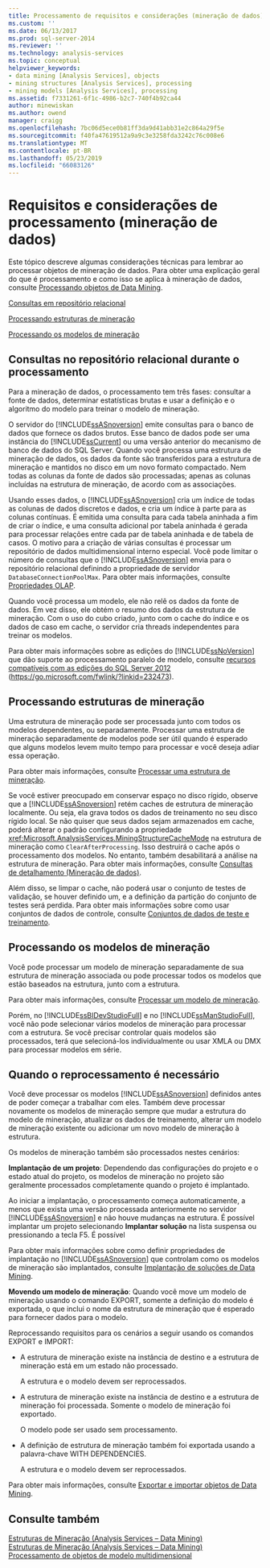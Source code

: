 ```yaml
---
title: Processamento de requisitos e considerações (mineração de dados) | Microsoft Docs
ms.custom: ''
ms.date: 06/13/2017
ms.prod: sql-server-2014
ms.reviewer: ''
ms.technology: analysis-services
ms.topic: conceptual
helpviewer_keywords:
- data mining [Analysis Services], objects
- mining structures [Analysis Services], processing
- mining models [Analysis Services], processing
ms.assetid: f7331261-6f1c-4986-b2c7-740f4b92ca44
author: minewiskan
ms.author: owend
manager: craigg
ms.openlocfilehash: 7bc06d5ece0b81ff3da9d41abb31e2c864a29f5e
ms.sourcegitcommit: f40fa47619512a9a9c3e3258fda3242c76c008e6
ms.translationtype: MT
ms.contentlocale: pt-BR
ms.lasthandoff: 05/23/2019
ms.locfileid: "66083126"
---
```

# <a name="processing-requirements-and-considerations-data-mining"></a>Requisitos e considerações de processamento (mineração de dados)
  Este tópico descreve algumas considerações técnicas para lembrar ao processar objetos de mineração de dados. Para obter uma explicação geral do que é processamento e como isso se aplica à mineração de dados, consulte [Processando objetos de Data Mining](processing-data-mining-objects.md).  
  
 [Consultas em repositório relacional](#bkmk_QueryReqs)  
  
 [Processando estruturas de mineração](#bkmk_ProcessStructures)  
  
 [Processando os modelos de mineração](#bkmk_ProcessModels)  
  
##  <a name="bkmk_QueryReqs"></a> Consultas no repositório relacional durante o processamento  
 Para a mineração de dados, o processamento tem três fases: consultar a fonte de dados, determinar estatísticas brutas e usar a definição e o algoritmo do modelo para treinar o modelo de mineração.  
  
 O servidor do [!INCLUDE[ssASnoversion](../../includes/ssasnoversion-md.md)] emite consultas para o banco de dados que fornece os dados brutos. Esse banco de dados pode ser uma instância do [!INCLUDE[ssCurrent](../../includes/sscurrent-md.md)] ou uma versão anterior do mecanismo de banco de dados do SQL Server. Quando você processa uma estrutura de mineração de dados, os dados da fonte são transferidos para a estrutura de mineração e mantidos no disco em um novo formato compactado. Nem todas as colunas da fonte de dados são processadas; apenas as colunas incluídas na estrutura de mineração, de acordo com as associações.  
  
 Usando esses dados, o [!INCLUDE[ssASnoversion](../../includes/ssasnoversion-md.md)] cria um índice de todas as colunas de dados discretos e dados, e cria um índice à parte para as colunas contínuas. É emitida uma consulta para cada tabela aninhada a fim de criar o índice, e uma consulta adicional por tabela aninhada é gerada para processar relações entre cada par de tabela aninhada e de tabela de casos. O motivo para a criação de várias consultas é processar um repositório de dados multidimensional interno especial. Você pode limitar o número de consultas que o [!INCLUDE[ssASnoversion](../../includes/ssasnoversion-md.md)] envia para o repositório relacional definindo a propriedade de servidor `DatabaseConnectionPoolMax`. Para obter mais informações, consulte [Propriedades OLAP](../server-properties/olap-properties.md).  
  
 Quando você processa um modelo, ele não relê os dados da fonte de dados. Em vez disso, ele obtém o resumo dos dados da estrutura de mineração. Com o uso do cubo criado, junto com o cache do índice e os dados de caso em cache, o servidor cria threads independentes para treinar os modelos.  
  
 Para obter mais informações sobre as edições do [!INCLUDE[ssNoVersion](../../includes/ssnoversion-md.md)] que dão suporte ao processamento paralelo de modelo, consulte [recursos compatíveis com as edições do SQL Server 2012](https://go.microsoft.com/fwlink/?linkid=232473) (https://go.microsoft.com/fwlink/?linkid=232473).  
  
##  <a name="bkmk_ProcessStructures"></a> Processando estruturas de mineração  
 Uma estrutura de mineração pode ser processada junto com todos os modelos dependentes, ou separadamente. Processar uma estrutura de mineração separadamente de modelos pode ser útil quando é esperado que alguns modelos levem muito tempo para processar e você deseja adiar essa operação.  
  
 Para obter mais informações, consulte [Processar uma estrutura de mineração](process-a-mining-structure.md).  
  
 Se você estiver preocupado em conservar espaço no disco rígido, observe que a [!INCLUDE[ssASnoversion](../../includes/ssasnoversion-md.md)] retém caches de estrutura de mineração localmente. Ou seja, ela grava todos os dados de treinamento no seu disco rígido local. Se não quiser que seus dados sejam armazenados em cache, poderá alterar o padrão configurando a propriedade <xref:Microsoft.AnalysisServices.MiningStructureCacheMode> na estrutura de mineração como `ClearAfterProcessing`. Isso destruirá o cache após o processamento dos modelos. No entanto, também desabilitará a análise na estrutura de mineração. Para obter mais informações, consulte [Consultas de detalhamento &#40;Mineração de dados&#41;](drillthrough-queries-data-mining.md).  
  
 Além disso, se limpar o cache, não poderá usar o conjunto de testes de validação, se houver definido um, e a definição da partição do conjunto de testes será perdida. Para obter mais informações sobre como usar conjuntos de dados de controle, consulte [Conjuntos de dados de teste e treinamento](training-and-testing-data-sets.md).  
  
##  <a name="bkmk_ProcessModels"></a> Processando os modelos de mineração  
 Você pode processar um modelo de mineração separadamente de sua estrutura de mineração associada ou pode processar todos os modelos que estão baseados na estrutura, junto com a estrutura.  
  
 Para obter mais informações, consulte [Processar um modelo de mineração](process-a-mining-model.md).  
  
 Porém, no [!INCLUDE[ssBIDevStudioFull](../../includes/ssbidevstudiofull-md.md)] e no [!INCLUDE[ssManStudioFull](../../includes/ssmanstudiofull-md.md)], você não pode selecionar vários modelos de mineração para processar com a estrutura. Se você precisar controlar quais modelos são processados, terá que selecioná-los individualmente ou usar XMLA ou DMX para processar modelos em série.  
  
## <a name="when-reprocessing-is-required"></a>Quando o reprocessamento é necessário  
 Você deve processar os modelos [!INCLUDE[ssASnoversion](../../includes/ssasnoversion-md.md)] definidos antes de poder começar a trabalhar com eles. Também deve processar novamente os modelos de mineração sempre que mudar a estrutura do modelo de mineração, atualizar os dados de treinamento, alterar um modelo de mineração existente ou adicionar um novo modelo de mineração à estrutura.  
  
 Os modelos de mineração também são processados nestes cenários:  
  
 **Implantação de um projeto**: Dependendo das configurações do projeto e o estado atual do projeto, os modelos de mineração no projeto são geralmente processados completamente quando o projeto é implantado.  
  
 Ao iniciar a implantação, o processamento começa automaticamente, a menos que exista uma versão processada anteriormente no servidor [!INCLUDE[ssASnoversion](../../includes/ssasnoversion-md.md)] e não houve mudanças na estrutura. É possível implantar um projeto selecionando **Implantar solução** na lista suspensa ou pressionando a tecla F5. É possível  
  
 Para obter mais informações sobre como definir propriedades de implantação no [!INCLUDE[ssASnoversion](../../includes/ssasnoversion-md.md)] que controlam como os modelos de mineração são implantados, consulte [Implantação de soluções de Data Mining](deployment-of-data-mining-solutions.md).  
  
 **Movendo um modelo de mineração**: Quando você move um modelo de mineração usando o comando EXPORT, somente a definição do modelo é exportada, o que inclui o nome da estrutura de mineração que é esperado para fornecer dados para o modelo.  
  
 Reprocessando requisitos para os cenários a seguir usando os comandos EXPORT e IMPORT:  
  
-   A estrutura de mineração existe na instância de destino e a estrutura de mineração está em um estado não processado.  
  
     A estrutura e o modelo devem ser reprocessados.  
  
-   A estrutura de mineração existe na instância de destino e a estrutura de mineração foi processada. Somente o modelo de mineração foi exportado.  
  
     O modelo pode ser usado sem processamento.  
  
-   A definição de estrutura de mineração também foi exportada usando a palavra-chave WITH DEPENDENCIES.  
  
     A estrutura e o modelo devem ser reprocessados.  
  
 Para obter mais informações, consulte [Exportar e importar objetos de Data Mining](export-and-import-data-mining-objects.md).  
  
## <a name="see-also"></a>Consulte também  
 [Estruturas de Mineração &#40;Analysis Services – Data Mining&#41;](mining-structures-analysis-services-data-mining.md)   
 [Estruturas de Mineração &#40;Analysis Services – Data Mining&#41;](mining-structures-analysis-services-data-mining.md)   
 [Processamento de objetos de modelo multidimensional](../multidimensional-models/processing-a-multidimensional-model-analysis-services.md)  
  
  
